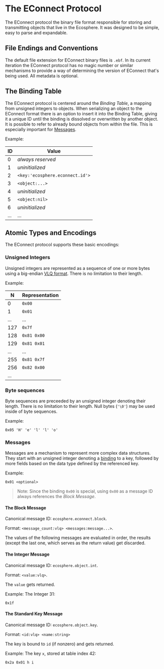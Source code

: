 # The EConnect Protocol

The EConnect protocol the binary file format responsible for storing and transmitting objects that live in the Ecosphere. It was designed to be simple, easy to parse and expandable.

## File Endings and Conventions

The default file extension for EConnect binary files is `.ebf`. In its current iteration the EConnect protocol has no magic number or similar mechanisms to provide a way of determining the version of EConnect that's being used. All metadata is optional.

## The Binding Table

The EConnect protocol is centered around the _Binding Table_, a mapping from unsigned integers to objects. When serializing an object to the EConnect format there is an option to insert it into the Binding Table, giving it a unique ID until the binding is dissolved or overwritten by another object. It is possible to refer to already bound objects from within the file. This is especially important for [Messages](#messages).

Example:

| ID      | Value                                    |
|---------|------------------------------------------|
| 0       | _always reserved_                        |
| 1       | _uninitialized_                          |
| 2       | `<key:'ecosphere.econnect.id'>`          |
| 3       | `<object:...>`                           |
| 4       | _uninitialized_                          |
| 5       | `<object:nil>`                           |
| 6       | _uninitialized_                          |
| ...     | ...                                      |


## Atomic Types and Encodings

The EConnect protocol supports these basic encodings:

### Unsigned Integers

Unsigned integers are represented as a sequence of one or more bytes using a big-endian [VLQ format](https://en.wikipedia.org/wiki/Variable-length_quantity). There is no limitation to their length.

Example:

| N      | Representation                        |
|--------|---------------------------------------|
| 0      | `0x00`                                |
| 1      | `0x01`                                |
| ...    | ...                                   |
| 127    | `0x7f`                                |
| 128    | `0x81 0x00`                           |
| 129    | `0x81 0x01`                           |
| ...    | ...                                   |
| 255    | `0x81 0x7f`                           |
| 256    | `0x82 0x00`                           |
| ...    |                                       |

### Byte sequences

Byte sequences are preceeded by an unsigned integer denoting their length. There is no limitation to their length. Null bytes (`'\0'`) may be used inside of byte sequences.

Example:

`0x05 'H' 'e' 'l' 'l' 'o'` 

### Messages

Messages are a mechanism to represent more complex data structures. They start with an unsigned integer denoting a [binding](#the-binding-table) to a key, followed by more fields based on the data type defined by the referenced key.

Example:

`0x01 <optional>`

> Note: Since the binding `0x00` is special, using `0x00` as a message ID always references the _Block Message_.

#### The Block Message

Canonical message ID: `ecosphere.econnect.block`.

Format: `<message_count:vlq> <messages:message...>`.

The values of the following messages are evaluated in order, the results (except the last one, which serves as the return value) get discarded.

#### The Integer Message

Canonical message ID: `ecosphere.object.int`.

Format: `<value:vlq>`.

The `value` gets returned.

Example: The Integer 31:

`0x1f`

#### The Standard Key Message

Canonical message ID: `ecosphere.object.key`.

Format: `<id:vlq> <name:string>`

The key is bound to `id` (if nonzero) and gets returned.

Example: The key `x`, stored at table index 42:

`0x2a 0x01 h i`
